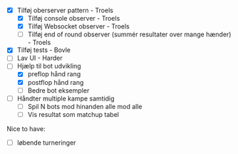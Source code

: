 - [X] Tilføj oberserver pattern - Troels
  - [X] Tilføj console observer - Troels
  - [X] Tilføj Websocket observer - Troels
  - [ ] Tilføj end of round observer (summér resultater over mange hænder) - Troels
- [X] Tilføj tests - Bovle
- [ ] Lav UI - Harder
- [ ] Hjælp til bot udvikling
  - [X] preflop hånd rang 
  - [X] postflop hånd rang
  - [ ] Bedre bot eksempler
- [ ] Håndter multiple kampe samtidig
  - [ ] Spil N bots mod hinanden alle mod alle
  - [ ] Vis resultat som matchup tabel

Nice to have:

- [ ] løbende turneringer
